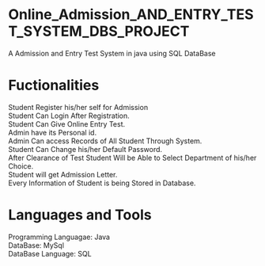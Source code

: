 # Online_Admission_AND_ENTRY_TEST_SYSTEM_DBS_PROJECT
A Admission and Entry Test System in java using SQL DataBase

# Fuctionalities
Student Register his/her self for Admission
<br />Student Can Login After Registration.
<br />Student Can Give Online Entry Test.
<br />Admin have its Personal id.
<br />Admin Can access Records of All Student Through System.
<br />Student Can Change his/her Default Password.
<br />After Clearance of Test Student Will be Able to Select Department of his/her Choice.
<br />Student will get Admission Letter.
<br />Every Information of Student is being Stored in Database.
  
# Languages and Tools
Programming Languagae: Java
<br />DataBase: MySql
<br />DataBase Language: SQL
  
  
  
